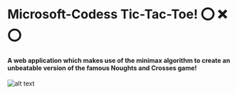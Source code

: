 # Microsoft-Codess Tic-Tac-Toe! ⭕️ ❌ ⭕️  
#### A web application which makes use of the minimax algorithm to create an unbeatable version of the famous Noughts and Crosses game!  


![alt text](https://github.com/Anima108/My-Codes/blob/master/src/Screenshot%20(2).png "Tic-Tac-Toe")

      
